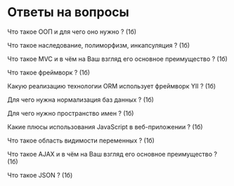 # Ответы на вопросы

Что такое ООП и для чего оно нужно ? (1б)

Что такое наследование, полиморфизм, инкапсуляция ? (1б)

Что такое MVC и в чём на Ваш взгляд его основное преимущество ? (1б)

Что такое фреймворк ? (1б)

Какую реализацию технологии ORM использует фреймворк YII ? (1б)

Для чего нужна нормализация баз данных ? (1б)

Для чего нужно пространство имен ? (1б)

Какие плюсы использования JavaScript в веб-приложении ? (1б)

Что такое область видимости переменных ? (1б)

Что такое AJAX и в чём на Ваш взгляд его основное преимущество ? (1б)

Что такое JSON ? (1б)
